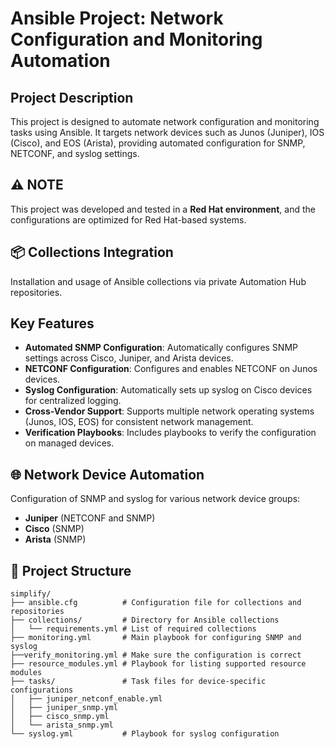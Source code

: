 # Ansible Project: Network Configuration and Monitoring Automation

## Project Description

This project is designed to automate network configuration and monitoring tasks using Ansible. It targets network devices such as Junos (Juniper), IOS (Cisco), and EOS (Arista), providing automated configuration for SNMP, NETCONF, and syslog settings. 
 

## ⚠️ NOTE  
This project was developed and tested in a **Red Hat environment**, and the configurations are optimized for Red Hat-based systems.


## 📦 Collections Integration
Installation and usage of Ansible collections via private Automation Hub repositories.


## Key Features
- **Automated SNMP Configuration**: Automatically configures SNMP settings across Cisco, Juniper, and Arista devices.
- **NETCONF Configuration**: Configures and enables NETCONF on Junos devices.
- **Syslog Configuration**: Automatically sets up syslog on Cisco devices for centralized logging.
- **Cross-Vendor Support**: Supports multiple network operating systems (Junos, IOS, EOS) for consistent network management.
- **Verification Playbooks**: Includes playbooks to verify the configuration on managed devices.

## 🌐 Network Device Automation
Configuration of SNMP and syslog for various network device groups:
- **Juniper** (NETCONF and SNMP)
- **Cisco** (SNMP)
- **Arista** (SNMP)

## 📂 Project Structure  

```
simplify/
├── ansible.cfg          # Configuration file for collections and repositories
├── collections/         # Directory for Ansible collections
│   └── requirements.yml # List of required collections
├── monitoring.yml       # Main playbook for configuring SNMP and syslog
├──verify_monitoring.yml # Make sure the configuration is correct
├── resource_modules.yml # Playbook for listing supported resource modules
├── tasks/               # Task files for device-specific configurations
│   ├── juniper_netconf_enable.yml
│   ├── juniper_snmp.yml
│   ├── cisco_snmp.yml
│   └── arista_snmp.yml
└── syslog.yml           # Playbook for syslog configuration



